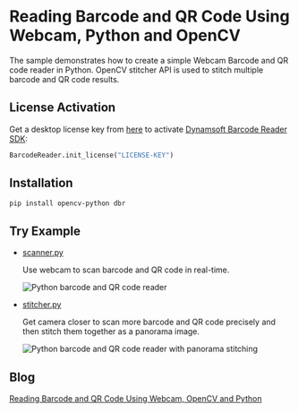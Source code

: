 # Reading Barcode and QR Code Using Webcam, Python and OpenCV
The sample demonstrates how to create a simple Webcam Barcode and QR code reader in Python. OpenCV stitcher API is used to stitch multiple barcode and QR code results.

## License Activation
Get a desktop license key from [here](https://www.dynamsoft.com/customer/license/trialLicense?product=dbr) to activate [Dynamsoft Barcode Reader SDK](https://www.dynamsoft.com/barcode-reader/sdk-desktop-server/):

```python
BarcodeReader.init_license("LICENSE-KEY")
```

## Installation

```
pip install opencv-python dbr
```

## Try Example

- [scanner.py](https://github.com/yushulx/webcam-barcode-reader-python/blob/master/scanner.py)
    
    Use webcam to scan barcode and QR code in real-time.

    ![Python barcode and QR code reader](https://www.dynamsoft.com/codepool/img/2022/04/multiple-barcode-qrcode-scan.png)

- [stitcher.py](https://github.com/yushulx/webcam-barcode-reader-python/blob/master/stitcher.py)
    
    Get camera closer to scan more barcode and QR code precisely and then stitch them together as a panorama image.

    ![Python barcode and QR code reader with panorama stitching](https://www.dynamsoft.com/codepool/img/2022/04/panorama-barcode-qr-code.png)

## Blog
[Reading Barcode and QR Code Using Webcam, OpenCV and Python](https://www.dynamsoft.com/codepool/opencv-python-webcam-barcode-reader.html)

